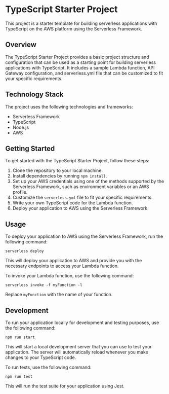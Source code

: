 # TypeScript Starter Project

This project is a starter template for building serverless applications with TypeScript on the AWS platform using the Serverless Framework.

## Overview

The TypeScript Starter Project provides a basic project structure and configuration that can be used as a starting point for building serverless applications with TypeScript. It includes a sample Lambda function, API Gateway configuration, and serverless.yml file that can be customized to fit your specific requirements.

## Technology Stack

The project uses the following technologies and frameworks:

- Serverless Framework
- TypeScript
- Node.js
- AWS

## Getting Started

To get started with the TypeScript Starter Project, follow these steps:

1. Clone the repository to your local machine.
2. Install dependencies by running `npm install`.
3. Set up your AWS credentials using one of the methods supported by the Serverless Framework, such as environment variables or an AWS profile.
4. Customize the `serverless.yml` file to fit your specific requirements.
5. Write your own TypeScript code for the Lambda function.
6. Deploy your application to AWS using the Serverless Framework.

## Usage

To deploy your application to AWS using the Serverless Framework, run the following command:

    serverless deploy

This will deploy your application to AWS and provide you with the necessary endpoints to access your Lambda function.

To invoke your Lambda function, use the following command:

    serverless invoke -f myFunction -l


Replace `myFunction` with the name of your function.

## Development

To run your application locally for development and testing purposes, use the following command:

    npm run start


This will start a local development server that you can use to test your application. The server will automatically reload whenever you make changes to your TypeScript code.

To run tests, use the following command:

    npm run test

This will run the test suite for your application using Jest.

